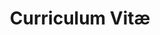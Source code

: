 ---
title: Curriculum Vitæ
layout: cv
actions:
  - label: "CV"
    icon: pdf
    url: "https://curriculo.sougov.economia.gov.br/erivando-ramos-349127132"
  - label: "Currículo Lattes"
    icon: arrow-right
    url: "http://lattes.cnpq.br/3207935358521360"
---